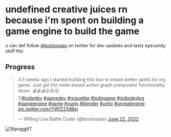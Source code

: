 # undefined creative juices rn because i'm spent on building a game engine to build the game

u can def follow [@kootoopas](https://twitter.com/kootoopas) on twitter for dev updates and tasty eyecandy stuff tho

## Progress

<blockquote class="twitter-tweet" data-theme="dark"><p lang="en" dir="ltr">4.5 weeks ago I started building this tool to create better spells for my game. Just got the node-based action graph compositor functionality down. 💰💰💰😮😮😮<br>1/<a href="https://twitter.com/hashtag/indiedev?src=hash&amp;ref_src=twsrc%5Etfw">#indiedev</a> <a href="https://twitter.com/hashtag/gamedev?src=hash&amp;ref_src=twsrc%5Etfw">#gamedev</a> <a href="https://twitter.com/hashtag/roguelike?src=hash&amp;ref_src=twsrc%5Etfw">#roguelike</a> <a href="https://twitter.com/hashtag/indiegame?src=hash&amp;ref_src=twsrc%5Etfw">#indiegame</a> <a href="https://twitter.com/hashtag/indiedevlog?src=hash&amp;ref_src=twsrc%5Etfw">#indiedevlog</a> <a href="https://twitter.com/hashtag/gameengine?src=hash&amp;ref_src=twsrc%5Etfw">#gameengine</a> <a href="https://twitter.com/hashtag/game?src=hash&amp;ref_src=twsrc%5Etfw">#game</a> <a href="https://twitter.com/hashtag/vuejs?src=hash&amp;ref_src=twsrc%5Etfw">#vuejs</a> <a href="https://twitter.com/hashtag/blender?src=hash&amp;ref_src=twsrc%5Etfw">#blender</a> <a href="https://twitter.com/hashtag/unity?src=hash&amp;ref_src=twsrc%5Etfw">#unity</a> <a href="https://twitter.com/hashtag/unrealengine?src=hash&amp;ref_src=twsrc%5Etfw">#unrealengine</a> <a href="https://t.co/YWfZ23dBei">pic.twitter.com/YWfZ23dBei</a></p>&mdash; WIlling Live Battle Coder (@kootoopas) <a href="https://twitter.com/kootoopas/status/1539568971606888448?ref_src=twsrc%5Etfw">June 22, 2022</a></blockquote> <script async src="https://platform.twitter.com/widgets.js" charset="utf-8"></script> 

![9ipoggj6T](https://user-images.githubusercontent.com/601001/174320109-5a1e8962-ae74-4f61-b95e-774881fd0125.gif)
